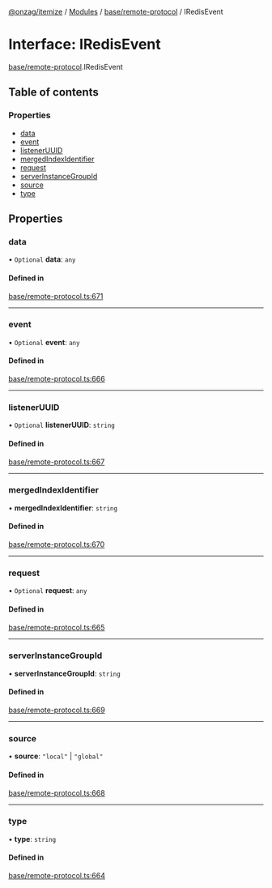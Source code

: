 [@onzag/itemize](../README.md) / [Modules](../modules.md) / [base/remote-protocol](../modules/base_remote_protocol.md) / IRedisEvent

# Interface: IRedisEvent

[base/remote-protocol](../modules/base_remote_protocol.md).IRedisEvent

## Table of contents

### Properties

- [data](base_remote_protocol.IRedisEvent.md#data)
- [event](base_remote_protocol.IRedisEvent.md#event)
- [listenerUUID](base_remote_protocol.IRedisEvent.md#listeneruuid)
- [mergedIndexIdentifier](base_remote_protocol.IRedisEvent.md#mergedindexidentifier)
- [request](base_remote_protocol.IRedisEvent.md#request)
- [serverInstanceGroupId](base_remote_protocol.IRedisEvent.md#serverinstancegroupid)
- [source](base_remote_protocol.IRedisEvent.md#source)
- [type](base_remote_protocol.IRedisEvent.md#type)

## Properties

### data

• `Optional` **data**: `any`

#### Defined in

[base/remote-protocol.ts:671](https://github.com/onzag/itemize/blob/f2f29986/base/remote-protocol.ts#L671)

___

### event

• `Optional` **event**: `any`

#### Defined in

[base/remote-protocol.ts:666](https://github.com/onzag/itemize/blob/f2f29986/base/remote-protocol.ts#L666)

___

### listenerUUID

• `Optional` **listenerUUID**: `string`

#### Defined in

[base/remote-protocol.ts:667](https://github.com/onzag/itemize/blob/f2f29986/base/remote-protocol.ts#L667)

___

### mergedIndexIdentifier

• **mergedIndexIdentifier**: `string`

#### Defined in

[base/remote-protocol.ts:670](https://github.com/onzag/itemize/blob/f2f29986/base/remote-protocol.ts#L670)

___

### request

• `Optional` **request**: `any`

#### Defined in

[base/remote-protocol.ts:665](https://github.com/onzag/itemize/blob/f2f29986/base/remote-protocol.ts#L665)

___

### serverInstanceGroupId

• **serverInstanceGroupId**: `string`

#### Defined in

[base/remote-protocol.ts:669](https://github.com/onzag/itemize/blob/f2f29986/base/remote-protocol.ts#L669)

___

### source

• **source**: ``"local"`` \| ``"global"``

#### Defined in

[base/remote-protocol.ts:668](https://github.com/onzag/itemize/blob/f2f29986/base/remote-protocol.ts#L668)

___

### type

• **type**: `string`

#### Defined in

[base/remote-protocol.ts:664](https://github.com/onzag/itemize/blob/f2f29986/base/remote-protocol.ts#L664)
